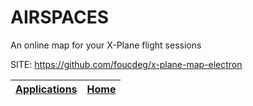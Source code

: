 # AIRSPACES
 
 An online map for your X-Plane flight sessions
 
 SITE: https://github.com/foucdeg/x-plane-map-electron

 | [Applications](https://portable-linux-apps.github.io/apps.html) | [Home](https://portable-linux-apps.github.io)
 | --- | --- |
